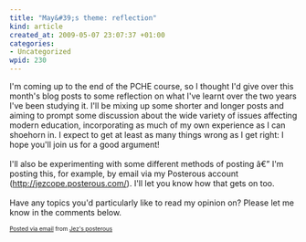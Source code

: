 ```yaml
--- 
title: "May&#39;s theme: reflection"
kind: article
created_at: 2009-05-07 23:07:37 +01:00
categories: 
- Uncategorized
wpid: 230
---
```

I'm coming up to the end of the PCHE course, so I thought I'd give over this month's blog posts to some reflection on what I've learnt over the two years I've been studying it. I'll be mixing up some shorter and longer posts and aiming to prompt some discussion about the wide variety of issues affecting modern education, incorporating as much of my own experience as I can shoehorn in. I expect to get at least as many things wrong as I get right: I hope you'll join us for a good argument! <br />&nbsp;<br />I'll also be experimenting with some different methods of posting â€” I'm posting this, for example, by email via my Posterous account (<a href="http://jezcope.posterous.com/)">http://jezcope.posterous.com/)</a>. I'll let you know how that gets on too. <br />&nbsp;<br />Have any topics you'd particularly like to read my opinion on? Please let me know in the comments below. <p style="font-size:10px">  <a href="http://posterous.com">Posted via email</a>   from <a href="http://jezcope.posterous.com/mays-theme-reflection">Jez's posterous</a>  </p>
